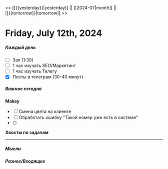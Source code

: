 << [[{{yesterday}}|yesterday]] || [[2024-07|month]] || [[{{tomorrow}}|tomorrow]] >>

# Friday, July 12th, 2024

##### Каждый день
- [ ] Зал (1:30)
- [ ] 1 час изучать SEO/Маркетинг
- [ ] 1 час изучать Телегу
- [x] Посты в телеграм  (30-40 минут)
##### Важное сегодня
**Makey**
- [ ] Смена цвета на клиенте
- [ ] Обработать ошибку "Такой номер уже есть в системе"
- [ ]


**Хвосты по задачам**

---

##### Мысли

##### Разное/Входящее
